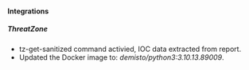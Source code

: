 
#### Integrations

##### ThreatZone

- tz-get-sanitized command activied, IOC data extracted from report.
- Updated the Docker image to: *demisto/python3:3.10.13.89009*.
